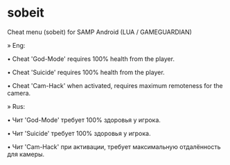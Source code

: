 # sobeit
Cheat menu (sobeit) for SAMP Android (LUA / GAMEGUARDIAN)

» Eng:

• Cheat 'God-Mode' requires 100% health from the player.

• Cheat 'Suicide' requires 100% health from the player.

• Cheat 'Cam-Hack' when activated, requires maximum remoteness for the camera.

» Rus:

• Чит 'God-Mode' требует 100% здоровья у игрока.

• Чит 'Suicide' требует 100% здоровья у игрока.

• Чит 'Cam-Hack' при активации, требует максимальную отдалённость для камеры.
